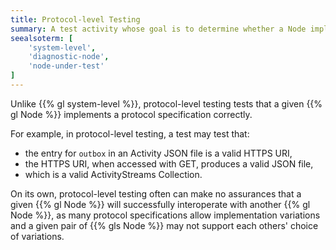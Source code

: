 ```yaml
---
title: Protocol-level Testing
summary: A test activity whose goal is to determine whether a Node implements a protocol correctly.
seealsoterm: [
    'system-level',
    'diagnostic-node',
    'node-under-test'
]
---
```


Unlike {{% gl system-level %}}, protocol-level testing tests that a given {{% gl Node %}}
implements a protocol specification correctly.

For example, in protocol-level testing, a test may test that:
* the entry for `outbox` in an Activity JSON file is a valid HTTPS URI,
* the HTTPS URI, when accessed with GET, produces a valid JSON file,
* which is a valid ActivityStreams Collection.

On its own, protocol-level testing often can make no assurances that a given {{% gl Node %}}
will successfully interoperate with another {{% gl Node %}}, as many protocol specifications
allow implementation variations and a given pair of {{% gls Node %}} may not support each
others' choice of variations.

